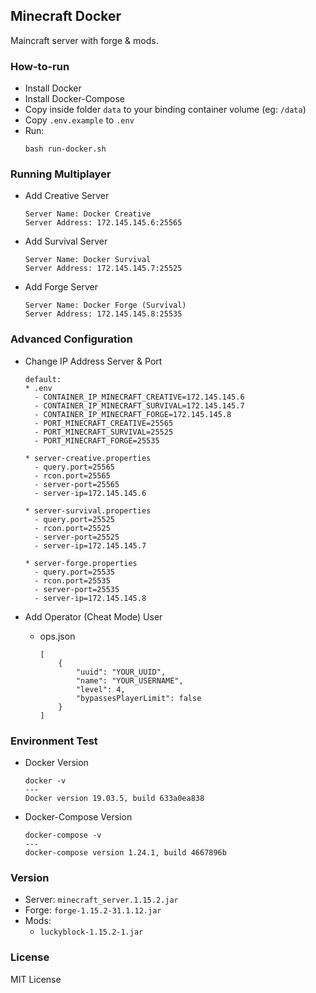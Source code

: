 ## Minecraft Docker

Maincraft server with forge & mods.

### How-to-run
* Install Docker
* Install Docker-Compose
* Copy inside folder `data` to your binding container volume (eg: `/data`)
* Copy `.env.example` to `.env`
* Run:
  ```
  bash run-docker.sh
  ```

### Running Multiplayer
* Add Creative Server
  ```
  Server Name: Docker Creative
  Server Address: 172.145.145.6:25565
  ```
* Add Survival Server
  ```
  Server Name: Docker Survival
  Server Address: 172.145.145.7:25525
  ```
* Add Forge Server
  ```
  Server Name: Docker Forge (Survival)
  Server Address: 172.145.145.8:25535
  ```

### Advanced Configuration
* Change IP Address Server & Port
  ```
  default:
  * .env
    - CONTAINER_IP_MINECRAFT_CREATIVE=172.145.145.6
    - CONTAINER_IP_MINECRAFT_SURVIVAL=172.145.145.7
    - CONTAINER_IP_MINECRAFT_FORGE=172.145.145.8
    - PORT_MINECRAFT_CREATIVE=25565
    - PORT_MINECRAFT_SURVIVAL=25525
    - PORT_MINECRAFT_FORGE=25535

  * server-creative.properties
    - query.port=25565
    - rcon.port=25565
    - server-port=25565
    - server-ip=172.145.145.6

  * server-survival.properties
    - query.port=25525
    - rcon.port=25525
    - server-port=25525
    - server-ip=172.145.145.7

  * server-forge.properties
    - query.port=25535
    - rcon.port=25535
    - server-port=25535
    - server-ip=172.145.145.8
  ```

* Add Operator (Cheat Mode) User
  * ops.json
    ```
    [
        {
            "uuid": "YOUR_UUID",
            "name": "YOUR_USERNAME",
            "level": 4,
            "bypassesPlayerLimit": false
        }
    ]
    ```

### Environment Test
* Docker Version
  ```
  docker -v
  ---
  Docker version 19.03.5, build 633a0ea838
  ```

* Docker-Compose Version
  ```
  docker-compose -v
  ---
  docker-compose version 1.24.1, build 4667896b
  ```

### Version
* Server: `minecraft_server.1.15.2.jar`
* Forge: `forge-1.15.2-31.1.12.jar`
* Mods:
  * `luckyblock-1.15.2-1.jar`

### License
MIT License
